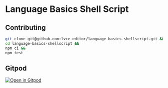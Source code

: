 # Language Basics Shell Script


## Contributing

```sh
git clone git@github.com:lvce-editor/language-basics-shellscript.git &&
cd language-basics-shellscript &&
npm ci &&
npm test
```

## Gitpod

[![Open in Gitpod](https://gitpod.io/button/open-in-gitpod.svg)](https://gitpod.io/#https://github.com/lvce-editor/language-basics-shellscript)
